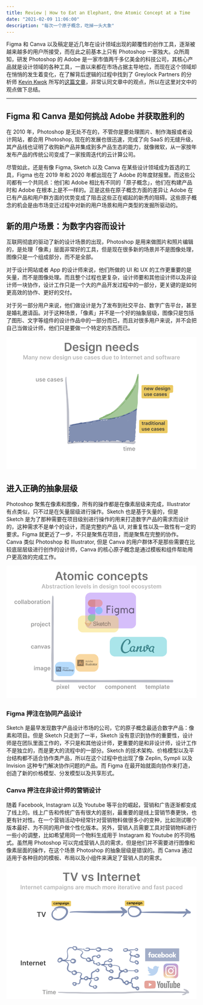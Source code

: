 ```yaml
---
title: Review | How to Eat an Elephant, One Atomic Concept at a Time
date: "2021-02-09 11:06:00"
description: "每次一个原子概念，吃掉一头大象"
---
```

Figma 和 Canva 以及稿定是近几年在设计领域出现的颠覆性的创作工具，逐渐被越来越多的用户所接受，而在此之前基本上只有 Photoshop 一家独大。众所周知，研发 Photoshop 的 Adobe 是一家市值两千多亿美金的科技公司，其核心产品就是设计领域的各种工具，一直以来都在市场占据主导地位，而现在这个领域却在悄悄的发生着变化，在了解背后逻辑的过程中找到了 Greylock Partners 的分析师 [Kevin Kwok](https://twitter.com/kevinakwok) 所写的[这篇文章](https://kwokchain.com/2021/02/05/atomic-concepts/)，非常认同文章中的观点，所以在这里对文中的观点做下总结。

---

## Figma 和 Canva 是如何挑战 Adobe 并获取胜利的
在 2010 年，Photoshop 是无处不在的，不管你是要处理图片、制作海报或者设计网站，都会用 Photoshop, 现在的发展也很迅速，完成了向 SaaS 的无缝升级，其产品线也证明了收购新产品并集成到多产品生态的能力，就像微软，从一家按年发布产品的传统公司变成了一家按周迭代的云计算公司。

尽管如此，还是有像 Figma, Sketch 以及 Canva 在某些设计领域成为首选的工具，Figma 也在 2019 年和 2020 年都出现在了 Adobe 的年度财报里。而这些公司都有一个共同点：他们和 Adobe 相比有不同的「原子概念」，他们在构建产品时和 Adobe 在根本上是不一样的。正是这些在原子概念方面的差异让 Adobe 在已有产品和用户群方面的优势变成了阻击这些正在崛起的新秀的阻碍。这些原子概念的机会是由市场变迁过程中对新的用户场景和用户类型的发掘所驱动的。

## 新的用户场景：为数字内容而设计
互联网彻底的驱动了新的设计场景的出现，Photoshop 是用来做图片和照片编辑的，是处理「像素」层面非常好的工具，但是现在很多新的场景并不是图像处理，图像只是一个组成部分，而不是全部。

对于设计网站或者 App 的设计师来说，他们所做的 UI 和 UX 的工作更重要的是矢量，而不是图像处理。而且整个过程也更复杂，设计师要和其他设计师以及非设计师一块协作，设计工作只是一个大的产品开发过程中的一部分，更关键的是如何更高效的协作、更好的交付。

对于另一部分用户来说，他们做设计是为了发布到社交平台、数字广告平台，甚至是婚礼邀请函。对于这种场景，「像素」并不是一个好的抽象层级，图像只是包括了图形、文字等组件的设计作品中的一部分而已，而且对很多用户来说，并不会把自己当做设计师，他们只是要做一个特定的东西而已。

![Design Needs](./assets/design-needs.png)

## 进入正确的抽象层级
Photoshop 聚焦在像素和图像，所有的操作都是在像素层级来完成，Illustrator 有点类似，只不过是在矢量层级进行操作。Sketch 也是基于矢量的，但是 Sketch 是为了那种需要在项目级别进行操作的用来打造数字产品的需求而设计的，这种需求不是单个的设计，而是完整的产品 UI, 对重复性以及一致性有一定的要求。Figma 就更近了一步，不只是聚焦在项目，而是聚焦在完整的协作。Canva 类似 Photoshop 和 Illustrator, 但是 Canva 的用户群体不是那些需要在比较底层层级进行创作的设计师，Canva 的核心原子概念是通过模板和组件帮助用户更高效的完成工作。

![Atomic Concepts](./assets/atomic-concepts.png)

### Figma 押注在协同产品设计
Sketch 是最早发现数字产品设计市场的公司，它的原子概念最适合数字产品：像素和项目。但是 Sketch 只走到了一半，Sketch 没有意识到协作的重要性，设计师是在团队里面工作的，不只是和其他设计师，更重要的是和非设计师，设计工作不是独立的，而是更大的流程中的一部分。Sketch 的技术架构、价格模型以及平台结构都不适合协作类产品，所以在这个过程中也出现了像 Zeplin, Sympli 以及 Invision 这种专门解决协作问题的产品。而 Figma 在最开始就面向协作来打造，创造了新的价格模型、分发模型以及共享形式。

### Canva 押注在非设计师的营销设计
随着 Facebook, Instagram 以及 Youtube 等平台的崛起，营销和广告逐渐都变成了线上的。线上广告和传统广告有很大的差别，最重要的是线上营销节奏更快，也更有针对性。在一个营销活动中经常针对营销物料做很多小的变种，比如测试哪个版本最好、为不同的用户做个性化版本。另外，营销人员需要工具对营销物料进行一些小的调整，比如希望用同一个物料生成用于 Instagram 和 Youtube 的不同格式。虽然用 Photoshop 可以完成营销人员的需求，但是他们并不需要进行图像和像素层面的操作，在这个场景 Photoshop 的抽象层级是错误的。而 Canva 通过适用于各种目的的模板、布局以及小组件来满足了营销人员的需求。

![TV vs Internet](./assets/tv-internet.png)
